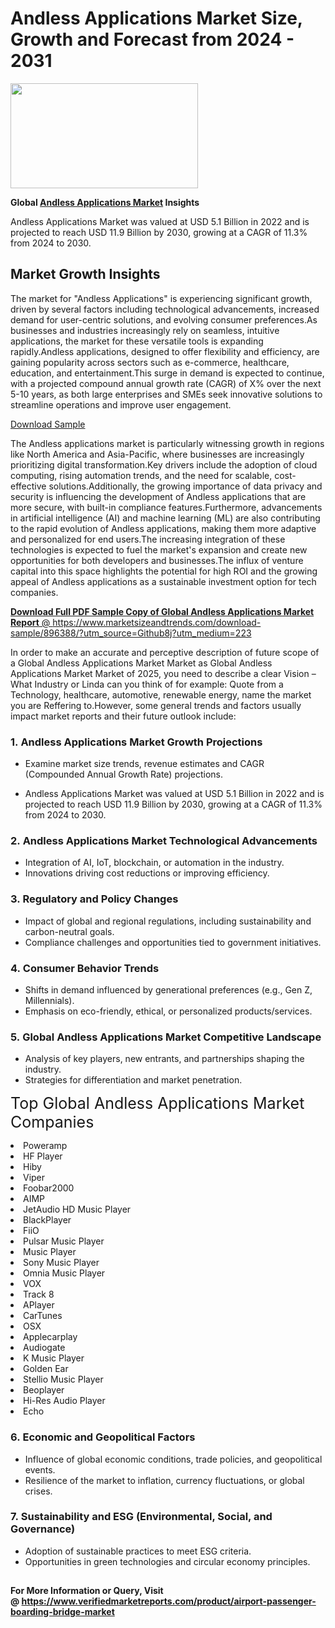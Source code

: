 <H1>Andless Applications Market Size, Growth and Forecast from 2024 - 2031</H1><img class="aligncenter size-medium wp-image-584254" src="https://thirdeyenews.in/wp-content/uploads/2024/09/Global-Market-Research-300x168.jpeg" alt="" width="300" height="168" /><p><strong>Global&nbsp;<a href="https://www.marketsizeandtrends.com/download-sample/896388/?utm_source=Github8j?utm_medium=223">Andless Applications Market</a> Insights</strong></p><p>Andless Applications Market was valued at USD 5.1 Billion in 2022 and is projected to reach USD 11.9 Billion by 2030, growing at a CAGR of 11.3% from 2024 to 2030.</p><p><h2>Market Growth Insights</h2> <p>The market for "Andless Applications" is experiencing significant growth, driven by several factors including technological advancements, increased demand for user-centric solutions, and evolving consumer preferences.As businesses and industries increasingly rely on seamless, intuitive applications, the market for these versatile tools is expanding rapidly.Andless applications, designed to offer flexibility and efficiency, are gaining popularity across sectors such as e-commerce, healthcare, education, and entertainment.This surge in demand is expected to continue, with a projected compound annual growth rate (CAGR) of X% over the next 5-10 years, as both large enterprises and SMEs seek innovative solutions to streamline operations and improve user engagement.</p> <p><a href="download_sample_link">Download Sample</a></p> <p>The Andless applications market is particularly witnessing growth in regions like North America and Asia-Pacific, where businesses are increasingly prioritizing digital transformation.Key drivers include the adoption of cloud computing, rising automation trends, and the need for scalable, cost-effective solutions.Additionally, the growing importance of data privacy and security is influencing the development of Andless applications that are more secure, with built-in compliance features.Furthermore, advancements in artificial intelligence (AI) and machine learning (ML) are also contributing to the rapid evolution of Andless applications, making them more adaptive and personalized for end users.The increasing integration of these technologies is expected to fuel the market's expansion and create new opportunities for both developers and businesses.The influx of venture capital into this space highlights the potential for high ROI and the growing appeal of Andless applications as a sustainable investment option for tech companies.</p> <p><a href="get_more_link"></p><p><span class=""><strong>Download Full PDF Sample Copy of Global Andless Applications Market Report</strong> @ <a href="https://www.marketsizeandtrends.com/download-sample/896388/?utm_source=Github8j?utm_medium=223" target="_blank">https://www.marketsizeandtrends.com/download-sample/896388/?utm_source=Github8j?utm_medium=223</a></span></p><p>In order to make an accurate and perceptive description of future scope of a Global&nbsp;Andless Applications Market Market as Global&nbsp;Andless Applications Market Market of 2025, you need to describe a clear Vision &ndash; What Industry or Linda can you think of for example: Quote from a Technology, healthcare, automotive, renewable energy, name the market you are Reffering to.However, some general trends and factors usually impact market reports and their future outlook include:</p><h3>1.&nbsp;<strong>Andless Applications Market Growth Projections</strong></h3><ul><li>Examine market size trends, revenue estimates and CAGR (Compounded Annual Growth Rate) projections.</li><li><p>Andless Applications Market was valued at USD 5.1 Billion in 2022 and is projected to reach USD 11.9 Billion by 2030, growing at a CAGR of 11.3% from 2024 to 2030.</p></li></ul><h3>2.&nbsp;<strong>Andless Applications Market Technological Advancements</strong></h3><ul><li>Integration of AI, IoT, blockchain, or automation in the industry.</li><li>Innovations driving cost reductions or improving efficiency.</li></ul><h3>3.&nbsp;<strong>Regulatory and Policy Changes</strong></h3><ul><li>Impact of global and regional regulations, including sustainability and carbon-neutral goals.</li><li>Compliance challenges and opportunities tied to government initiatives.</li></ul><h3>4.&nbsp;<strong>Consumer Behavior Trends</strong></h3><ul><li>Shifts in demand influenced by generational preferences (e.g., Gen Z, Millennials).</li><li>Emphasis on eco-friendly, ethical, or personalized products/services.</li></ul><h3>5.&nbsp;<strong>Global Andless Applications Market Competitive Landscape</strong></h3><ul><li>Analysis of key players, new entrants, and partnerships shaping the industry.</li><li>Strategies for differentiation and market penetration.</li></ul><p data-pm-slice="1 1 []"><span style="color: inherit; font-family: inherit; font-size: 25px;">Top Global Andless Applications Market Companies</span></p><div class="" data-test-id=""><p><li>Poweramp</li><li> HF Player</li><li> Hiby</li><li> Viper</li><li> Foobar2000</li><li> AIMP</li><li> JetAudio HD Music Player</li><li> BlackPlayer</li><li> FiiO</li><li> Pulsar Music Player</li><li> Music Player</li><li> Sony Music Player</li><li> Omnia Music Player</li><li> VOX</li><li> Track 8</li><li> APlayer</li><li> CarTunes</li><li> OSX</li><li> Applecarplay</li><li> Audiogate</li><li> K Music Player</li><li> Golden Ear</li><li> Stellio Music Player</li><li> Beoplayer</li><li> Hi-Res Audio Player</li><li> Echo</li></p></div><h3>6.&nbsp;<strong>Economic and Geopolitical Factors</strong></h3><ul><li>Influence of global economic conditions, trade policies, and geopolitical events.</li><li>Resilience of the market to inflation, currency fluctuations, or global crises.</li></ul><h3>7.&nbsp;<strong>Sustainability and ESG (Environmental, Social, and Governance)</strong></h3><ul><li>Adoption of sustainable practices to meet ESG criteria.</li><li>Opportunities in green technologies and circular economy principles.</li></ul><h2><strong style="font-size: 14px;">For More Information or Query, Visit @&nbsp;</strong><a style="background-color: #ffffff; font-size: 14px;" href="https://www.marketsizeandtrends.com/report/andless-applications-market-/" target="_blank">https://www.verifiedmarketreports.com/product/airport-passenger-boarding-bridge-market</a></h2>
